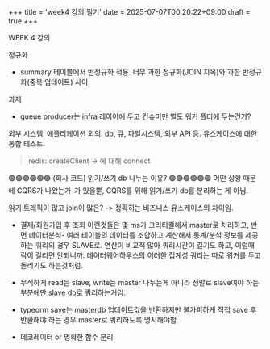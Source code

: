 +++
title = 'week4 강의 필기'
date = 2025-07-07T00:20:22+09:00
draft = true
+++

WEEK 4 강의

정규화
- summary 테이블에서 반정규화 적용.
너무 과한 정규화(JOIN 지옥)와 과한 반정규화(중복 업데이트) 사이. 

과제
- queue producer는 infra 레이어에 두고
컨슈머만 별도 워커 폴더에 두는건가?

외부 시스템: 애플리케이션 외의. db, 큐, 파일시스템, 외부 API 등.
유스케이스에 대한 통합 테스트.

> redis: createClient -> 에 대해 connect


🟢🟢🟢🟢🟢🟢 (회사 코드) 읽기/쓰기 db 나누는 이유? 🟢🟢🟢🟢🟢🟢
어떤 상황 때문에 CQRS가 나왔는가-가 있을뿐, CQRS를 위해 읽기/쓰기 db를 분리하는 게 아님.

읽기 트래픽이 많고 join이 많은?
-> 정확히는 비즈니스 유스케이스의 차이임.
- 결제/회원가입 후 조회 이런것들은 몇 ms가 크리티컬해서 master로 처리하고,
반면 데이터분석- 여러 테이블의 데이터를 조합하고 계산해서 통계/분석 정보를 제공하는 쿼리의 경우 SLAVE로.
연산이 비교적 많아 쿼리시간이 길기도 하고, 이럴때 락이 걸리면 안되니까. 
데이터웨어하우스의 이러한 집계성 쿼리는 따로 워커를 두고 돌리기도 하는것처럼.
- 무식하게 read는 slave, write는 master 나누는게 아니라
정말로 slave여야 하는 부분에만 slave db로 쿼리하는거임.

- typeorm save는 masterdb 업데이트값을 반환하지만
불가피하게 직접 save 후 반환해야 하는 경우 
master로 쿼리하도록 명시해야함.
- 데코레이터 or 명확한 함수 분리.

